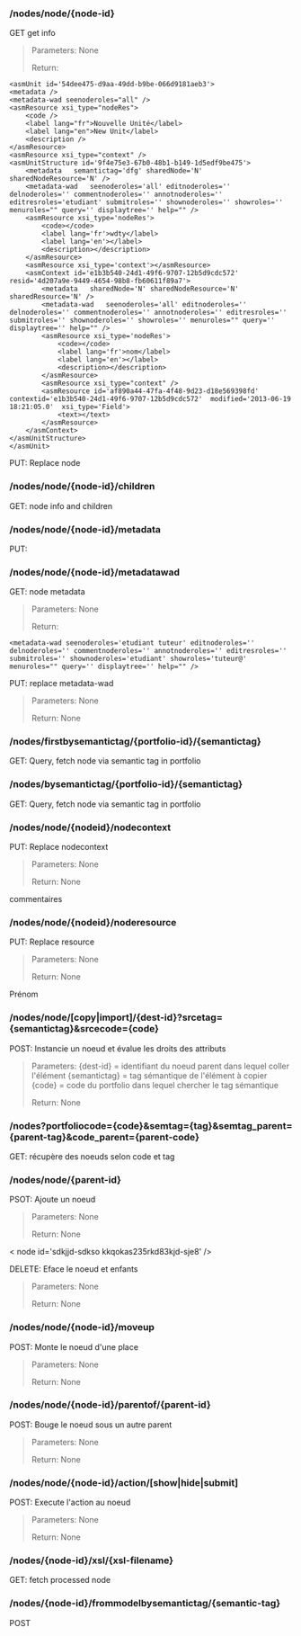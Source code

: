 ### /nodes/node/{node-id}
GET get info
> Parameters:
> None
>
> Return:
>
	<asmUnit id='54dee475-d9aa-49dd-b9be-066d9181aeb3'>
	<metadata />
	<metadata-wad seenoderoles="all" />
	<asmResource xsi_type="nodeRes">
		<code />
		<label lang="fr">Nouvelle Unité</label>
		<label lang="en">New Unit</label>
		<description />
	</asmResource>
	<asmResource xsi_type="context" />
	<asmUnitStructure id='9f4e75e3-67b0-48b1-b149-1d5edf9be475'>
		<metadata   semantictag='dfg' sharedNode='N' sharedNodeResource='N' />
		<metadata-wad   seenoderoles='all' editnoderoles='' delnoderoles='' commentnoderoles='' annotnoderoles='' editresroles='etudiant' submitroles='' shownoderoles='' showroles='' menuroles="" query='' displaytree='' help="" />
		<asmResource xsi_type='nodeRes'>
			<code></code>
			<label lang='fr'>wdty</label>
			<label lang='en'></label>
			<description></description>
		</asmResource>
		<asmResource xsi_type='context'></asmResource>
		<asmContext id='e1b3b540-24d1-49f6-9707-12b5d9cdc572' resid='4d207a9e-9449-4654-98b8-fb60611f89a7'>
			<metadata   sharedNode='N' sharedNodeResource='N' sharedResource='N' />
			<metadata-wad   seenoderoles='all' editnoderoles='' delnoderoles='' commentnoderoles='' annotnoderoles='' editresroles='' submitroles='' shownoderoles='' showroles='' menuroles="" query='' displaytree='' help="" />
			<asmResource xsi_type='nodeRes'>
				<code></code>
				<label lang='fr'>nom</label>
				<label lang='en'></label>
				<description></description>
			</asmResource>
			<asmResource xsi_type="context" />
			<asmResource id='af890a44-47fa-4f48-9d23-d18e569398fd' contextid='e1b3b540-24d1-49f6-9707-12b5d9cdc572'  modified='2013-06-19 18:21:05.0'  xsi_type='Field'>
				<text></text>
			</asmResource>
		</asmContext>
	</asmUnitStructure>
	</asmUnit>

PUT: Replace node

### /nodes/node/{node-id}/children
GET: node info and children

### /nodes/node/{node-id}/metadata
PUT: <metadata  sharedNode='N' sharedNodeResource='N' /> 

### /nodes/node/{node-id}/metadatawad
GET: node metadata
> Parameters:
> None
>
> Return:
>
	<metadata-wad seenoderoles='etudiant tuteur' editnoderoles='' delnoderoles='' commentnoderoles='' annotnoderoles='' editresroles='' submitroles='' shownoderoles='etudiant' showroles='tuteur@' menuroles="" query='' displaytree='' help="" />

PUT: replace metadata-wad
> Parameters:
> None
>
> Return:
> None
<metadata-wad  seenoderoles='all' editnoderoles='' delnoderoles='' commentnoderoles='etudiant' annotnoderoles='' editresroles='' submitroles='' shownoderoles='' showroles='' menuroles="" query='' displaytree='' help="" /> 


### /nodes/firstbysemantictag/{portfolio-id}/{semantictag}
GET: Query, fetch node via semantic tag in portfolio

### /nodes/bysemantictag/{portfolio-id}/{semantictag}
GET: Query, fetch node via semantic tag in portfolio

### /nodes/node/{nodeid}/nodecontext
PUT: Replace nodecontext
> Parameters:
> None
>
> Return:
> None
<asmResource xsi_type='context'>
    <comment>commentaires</comment>
</asmResource> 

### /nodes/node/{nodeid}/noderesource
PUT: Replace resource
> Parameters:
> None
>
> Return:
> None
<asmResource xsi_type='nodeRes'>
    <code></code>
    <label lang='fr'>Prénom</label>
    <label lang='en'></label>
    <description></description>
</asmResource> 

### /nodes/node/[copy|import]/{dest-id}?srcetag={semantictag}&srcecode={code}
POST: Instancie un noeud et évalue les droits des attributs
> Parameters:
{dest-id} = identifiant du noeud parent dans lequel coller l'élément
{semantictag} = tag sémantique de l'élément à copier
{code} = code du portfolio dans lequel chercher le tag sémantique
>
> Return:
> None

### /nodes?portfoliocode={code}&semtag={tag}&semtag_parent={parent-tag}&code_parent={parent-code}
GET: récupère des noeuds selon code et tag

### /nodes/node/{parent-id}
PSOT: Ajoute un noeud
> Parameters:
> None
>
> Return:
> None
<asmContext id='' resid='' ctxid=''>
    <metadata />
    <metadata-wad seenoderoles='all'/>
    <asmResource xsi_type='nodeRes'>
        <code></code>
        <label lang='fr'></label>
        <label lang='en'></label>
        <description></description>
    </asmResource>
    <asmResource xsi_type='context'></asmResource>
    <asmResource xsi_type='Calendar'><text></text>
    </asmResource>
</asmContext> 

< node id='sdkjjd-sdkso kkqokas235rkd83kjd-sje8' />

DELETE: Eface le noeud et enfants
> Parameters:
> None
>
> Return:
> None

### /nodes/node/{node-id}/moveup
POST: Monte le noeud d'une place
> Parameters:
> None
>
> Return:
> None

### /nodes/node/{node-id}/parentof/{parent-id}
POST: Bouge le noeud sous un autre parent
> Parameters:
> None
>
> Return:
> None


### /nodes/node/{node-id}/action/[show|hide|submit]
POST: Execute l'action au noeud
> Parameters:
> None
>
> Return:
> None

### /nodes/{node-id}/xsl/{xsl-filename}
GET: fetch processed node

### /nodes/{node-id}/frommodelbysemantictag/{semantic-tag}
POST
